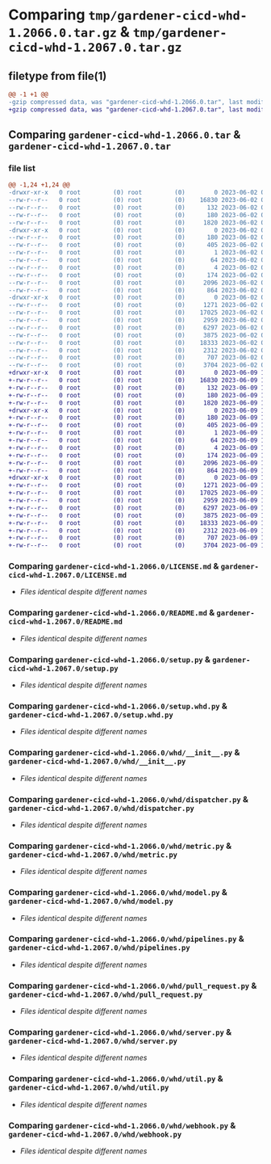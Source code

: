 # Comparing `tmp/gardener-cicd-whd-1.2066.0.tar.gz` & `tmp/gardener-cicd-whd-1.2067.0.tar.gz`

## filetype from file(1)

```diff
@@ -1 +1 @@
-gzip compressed data, was "gardener-cicd-whd-1.2066.0.tar", last modified: Fri Jun  2 05:01:04 2023, max compression
+gzip compressed data, was "gardener-cicd-whd-1.2067.0.tar", last modified: Fri Jun  9 14:05:37 2023, max compression
```

## Comparing `gardener-cicd-whd-1.2066.0.tar` & `gardener-cicd-whd-1.2067.0.tar`

### file list

```diff
@@ -1,24 +1,24 @@
-drwxr-xr-x   0 root         (0) root         (0)        0 2023-06-02 05:01:04.010245 gardener-cicd-whd-1.2066.0/
--rw-r--r--   0 root         (0) root         (0)    16830 2023-06-02 05:00:06.000000 gardener-cicd-whd-1.2066.0/LICENSE.md
--rw-r--r--   0 root         (0) root         (0)      132 2023-06-02 05:00:06.000000 gardener-cicd-whd-1.2066.0/NOTICE.md
--rw-r--r--   0 root         (0) root         (0)      180 2023-06-02 05:01:04.010245 gardener-cicd-whd-1.2066.0/PKG-INFO
--rw-r--r--   0 root         (0) root         (0)     1820 2023-06-02 05:00:06.000000 gardener-cicd-whd-1.2066.0/README.md
-drwxr-xr-x   0 root         (0) root         (0)        0 2023-06-02 05:01:04.010245 gardener-cicd-whd-1.2066.0/gardener_cicd_whd.egg-info/
--rw-r--r--   0 root         (0) root         (0)      180 2023-06-02 05:01:03.000000 gardener-cicd-whd-1.2066.0/gardener_cicd_whd.egg-info/PKG-INFO
--rw-r--r--   0 root         (0) root         (0)      405 2023-06-02 05:01:03.000000 gardener-cicd-whd-1.2066.0/gardener_cicd_whd.egg-info/SOURCES.txt
--rw-r--r--   0 root         (0) root         (0)        1 2023-06-02 05:01:03.000000 gardener-cicd-whd-1.2066.0/gardener_cicd_whd.egg-info/dependency_links.txt
--rw-r--r--   0 root         (0) root         (0)       64 2023-06-02 05:01:03.000000 gardener-cicd-whd-1.2066.0/gardener_cicd_whd.egg-info/requires.txt
--rw-r--r--   0 root         (0) root         (0)        4 2023-06-02 05:01:03.000000 gardener-cicd-whd-1.2066.0/gardener_cicd_whd.egg-info/top_level.txt
--rw-r--r--   0 root         (0) root         (0)      174 2023-06-02 05:01:04.010245 gardener-cicd-whd-1.2066.0/setup.cfg
--rw-r--r--   0 root         (0) root         (0)     2096 2023-06-02 05:00:06.000000 gardener-cicd-whd-1.2066.0/setup.py
--rw-r--r--   0 root         (0) root         (0)      864 2023-06-02 05:00:06.000000 gardener-cicd-whd-1.2066.0/setup.whd.py
-drwxr-xr-x   0 root         (0) root         (0)        0 2023-06-02 05:01:04.010245 gardener-cicd-whd-1.2066.0/whd/
--rw-r--r--   0 root         (0) root         (0)     1271 2023-06-02 05:00:06.000000 gardener-cicd-whd-1.2066.0/whd/__init__.py
--rw-r--r--   0 root         (0) root         (0)    17025 2023-06-02 05:00:06.000000 gardener-cicd-whd-1.2066.0/whd/dispatcher.py
--rw-r--r--   0 root         (0) root         (0)     2959 2023-06-02 05:00:06.000000 gardener-cicd-whd-1.2066.0/whd/metric.py
--rw-r--r--   0 root         (0) root         (0)     6297 2023-06-02 05:00:06.000000 gardener-cicd-whd-1.2066.0/whd/model.py
--rw-r--r--   0 root         (0) root         (0)     3875 2023-06-02 05:00:06.000000 gardener-cicd-whd-1.2066.0/whd/pipelines.py
--rw-r--r--   0 root         (0) root         (0)    18333 2023-06-02 05:00:06.000000 gardener-cicd-whd-1.2066.0/whd/pull_request.py
--rw-r--r--   0 root         (0) root         (0)     2312 2023-06-02 05:00:06.000000 gardener-cicd-whd-1.2066.0/whd/server.py
--rw-r--r--   0 root         (0) root         (0)      707 2023-06-02 05:00:06.000000 gardener-cicd-whd-1.2066.0/whd/util.py
--rw-r--r--   0 root         (0) root         (0)     3704 2023-06-02 05:00:06.000000 gardener-cicd-whd-1.2066.0/whd/webhook.py
+drwxr-xr-x   0 root         (0) root         (0)        0 2023-06-09 14:05:37.035198 gardener-cicd-whd-1.2067.0/
+-rw-r--r--   0 root         (0) root         (0)    16830 2023-06-09 14:04:08.000000 gardener-cicd-whd-1.2067.0/LICENSE.md
+-rw-r--r--   0 root         (0) root         (0)      132 2023-06-09 14:04:08.000000 gardener-cicd-whd-1.2067.0/NOTICE.md
+-rw-r--r--   0 root         (0) root         (0)      180 2023-06-09 14:05:37.035198 gardener-cicd-whd-1.2067.0/PKG-INFO
+-rw-r--r--   0 root         (0) root         (0)     1820 2023-06-09 14:04:08.000000 gardener-cicd-whd-1.2067.0/README.md
+drwxr-xr-x   0 root         (0) root         (0)        0 2023-06-09 14:05:37.031198 gardener-cicd-whd-1.2067.0/gardener_cicd_whd.egg-info/
+-rw-r--r--   0 root         (0) root         (0)      180 2023-06-09 14:05:36.000000 gardener-cicd-whd-1.2067.0/gardener_cicd_whd.egg-info/PKG-INFO
+-rw-r--r--   0 root         (0) root         (0)      405 2023-06-09 14:05:37.000000 gardener-cicd-whd-1.2067.0/gardener_cicd_whd.egg-info/SOURCES.txt
+-rw-r--r--   0 root         (0) root         (0)        1 2023-06-09 14:05:36.000000 gardener-cicd-whd-1.2067.0/gardener_cicd_whd.egg-info/dependency_links.txt
+-rw-r--r--   0 root         (0) root         (0)       64 2023-06-09 14:05:36.000000 gardener-cicd-whd-1.2067.0/gardener_cicd_whd.egg-info/requires.txt
+-rw-r--r--   0 root         (0) root         (0)        4 2023-06-09 14:05:36.000000 gardener-cicd-whd-1.2067.0/gardener_cicd_whd.egg-info/top_level.txt
+-rw-r--r--   0 root         (0) root         (0)      174 2023-06-09 14:05:37.035198 gardener-cicd-whd-1.2067.0/setup.cfg
+-rw-r--r--   0 root         (0) root         (0)     2096 2023-06-09 14:04:08.000000 gardener-cicd-whd-1.2067.0/setup.py
+-rw-r--r--   0 root         (0) root         (0)      864 2023-06-09 14:04:08.000000 gardener-cicd-whd-1.2067.0/setup.whd.py
+drwxr-xr-x   0 root         (0) root         (0)        0 2023-06-09 14:05:37.035198 gardener-cicd-whd-1.2067.0/whd/
+-rw-r--r--   0 root         (0) root         (0)     1271 2023-06-09 14:04:08.000000 gardener-cicd-whd-1.2067.0/whd/__init__.py
+-rw-r--r--   0 root         (0) root         (0)    17025 2023-06-09 14:04:08.000000 gardener-cicd-whd-1.2067.0/whd/dispatcher.py
+-rw-r--r--   0 root         (0) root         (0)     2959 2023-06-09 14:04:08.000000 gardener-cicd-whd-1.2067.0/whd/metric.py
+-rw-r--r--   0 root         (0) root         (0)     6297 2023-06-09 14:04:08.000000 gardener-cicd-whd-1.2067.0/whd/model.py
+-rw-r--r--   0 root         (0) root         (0)     3875 2023-06-09 14:04:08.000000 gardener-cicd-whd-1.2067.0/whd/pipelines.py
+-rw-r--r--   0 root         (0) root         (0)    18333 2023-06-09 14:04:08.000000 gardener-cicd-whd-1.2067.0/whd/pull_request.py
+-rw-r--r--   0 root         (0) root         (0)     2312 2023-06-09 14:04:08.000000 gardener-cicd-whd-1.2067.0/whd/server.py
+-rw-r--r--   0 root         (0) root         (0)      707 2023-06-09 14:04:08.000000 gardener-cicd-whd-1.2067.0/whd/util.py
+-rw-r--r--   0 root         (0) root         (0)     3704 2023-06-09 14:04:08.000000 gardener-cicd-whd-1.2067.0/whd/webhook.py
```

### Comparing `gardener-cicd-whd-1.2066.0/LICENSE.md` & `gardener-cicd-whd-1.2067.0/LICENSE.md`

 * *Files identical despite different names*

### Comparing `gardener-cicd-whd-1.2066.0/README.md` & `gardener-cicd-whd-1.2067.0/README.md`

 * *Files identical despite different names*

### Comparing `gardener-cicd-whd-1.2066.0/setup.py` & `gardener-cicd-whd-1.2067.0/setup.py`

 * *Files identical despite different names*

### Comparing `gardener-cicd-whd-1.2066.0/setup.whd.py` & `gardener-cicd-whd-1.2067.0/setup.whd.py`

 * *Files identical despite different names*

### Comparing `gardener-cicd-whd-1.2066.0/whd/__init__.py` & `gardener-cicd-whd-1.2067.0/whd/__init__.py`

 * *Files identical despite different names*

### Comparing `gardener-cicd-whd-1.2066.0/whd/dispatcher.py` & `gardener-cicd-whd-1.2067.0/whd/dispatcher.py`

 * *Files identical despite different names*

### Comparing `gardener-cicd-whd-1.2066.0/whd/metric.py` & `gardener-cicd-whd-1.2067.0/whd/metric.py`

 * *Files identical despite different names*

### Comparing `gardener-cicd-whd-1.2066.0/whd/model.py` & `gardener-cicd-whd-1.2067.0/whd/model.py`

 * *Files identical despite different names*

### Comparing `gardener-cicd-whd-1.2066.0/whd/pipelines.py` & `gardener-cicd-whd-1.2067.0/whd/pipelines.py`

 * *Files identical despite different names*

### Comparing `gardener-cicd-whd-1.2066.0/whd/pull_request.py` & `gardener-cicd-whd-1.2067.0/whd/pull_request.py`

 * *Files identical despite different names*

### Comparing `gardener-cicd-whd-1.2066.0/whd/server.py` & `gardener-cicd-whd-1.2067.0/whd/server.py`

 * *Files identical despite different names*

### Comparing `gardener-cicd-whd-1.2066.0/whd/util.py` & `gardener-cicd-whd-1.2067.0/whd/util.py`

 * *Files identical despite different names*

### Comparing `gardener-cicd-whd-1.2066.0/whd/webhook.py` & `gardener-cicd-whd-1.2067.0/whd/webhook.py`

 * *Files identical despite different names*

